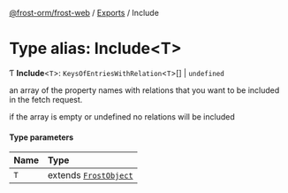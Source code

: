 [@frost-orm/frost-web](../modules.md) / [Exports](../modules.md) / Include

# Type alias: Include<T\>

Ƭ **Include**<`T`\>: `KeysOfEntriesWithRelation`<`T`\>[] \| `undefined`

an array of the property names with relations that you want to be included in the fetch request.

if the array is empty or undefined no relations will be included

#### Type parameters

| Name | Type |
| :------ | :------ |
| `T` | extends [`FrostObject`](../classes/FrostObject.md) |
